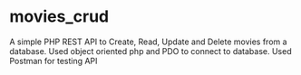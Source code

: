 # movies_crud
A simple PHP REST API to Create, Read, Update and Delete movies from a database. 
Used object oriented php and PDO to connect to database. 
Used Postman for testing API
